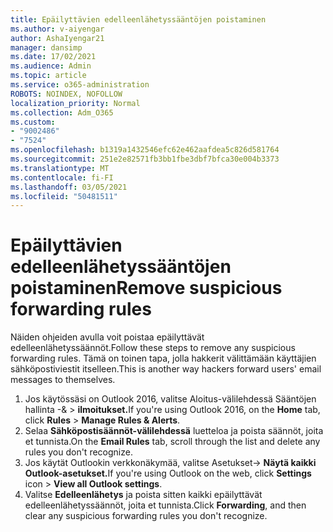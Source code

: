 ```yaml
---
title: Epäilyttävien edelleenlähetyssääntöjen poistaminen
ms.author: v-aiyengar
author: AshaIyengar21
manager: dansimp
ms.date: 17/02/2021
ms.audience: Admin
ms.topic: article
ms.service: o365-administration
ROBOTS: NOINDEX, NOFOLLOW
localization_priority: Normal
ms.collection: Adm_O365
ms.custom:
- "9002486"
- "7524"
ms.openlocfilehash: b1319a1432546efc62e462aafdea5c826d581764
ms.sourcegitcommit: 251e2e82571fb3bb1fbe3dbf7bfca30e004b3373
ms.translationtype: MT
ms.contentlocale: fi-FI
ms.lasthandoff: 03/05/2021
ms.locfileid: "50481511"
---
```

# <a name="remove-suspicious-forwarding-rules"></a><span data-ttu-id="f408c-102">Epäilyttävien edelleenlähetyssääntöjen poistaminen</span><span class="sxs-lookup"><span data-stu-id="f408c-102">Remove suspicious forwarding rules</span></span>

<span data-ttu-id="f408c-103">Näiden ohjeiden avulla voit poistaa epäilyttävät edelleenlähetyssäännöt.</span><span class="sxs-lookup"><span data-stu-id="f408c-103">Follow these steps to remove any suspicious forwarding rules.</span></span> <span data-ttu-id="f408c-104">Tämä on toinen tapa, jolla hakkerit välittämään käyttäjien sähköpostiviestit itselleen.</span><span class="sxs-lookup"><span data-stu-id="f408c-104">This is another way hackers forward users' email messages to themselves.</span></span>

1. <span data-ttu-id="f408c-105">Jos käytössäsi on Outlook 2016, valitse Aloitus-välilehdessä Sääntöjen hallinta -&   >  **ilmoitukset.**</span><span class="sxs-lookup"><span data-stu-id="f408c-105">If you're using Outlook 2016, on the **Home** tab, click **Rules** > **Manage Rules & Alerts**.</span></span> 
1. <span data-ttu-id="f408c-106">Selaa **Sähköpostisäännöt-välilehdessä** luetteloa ja poista säännöt, joita et tunnista.</span><span class="sxs-lookup"><span data-stu-id="f408c-106">On the **Email Rules** tab, scroll through the list and delete any rules you don't recognize.</span></span>
1. <span data-ttu-id="f408c-107">Jos käytät Outlookin verkkonäkymää,  valitse Asetukset-> **Näytä kaikki Outlook-asetukset.**</span><span class="sxs-lookup"><span data-stu-id="f408c-107">If you're using Outlook on the web, click **Settings** icon > **View all Outlook settings**.</span></span>
1. <span data-ttu-id="f408c-108">Valitse **Edelleenlähetys** ja poista sitten kaikki epäilyttävät edelleenlähetyssäännöt, joita et tunnista.</span><span class="sxs-lookup"><span data-stu-id="f408c-108">Click **Forwarding**, and then clear any suspicious forwarding rules you don't recognize.</span></span>
